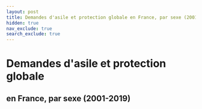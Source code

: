 ```yaml
---
layout: post
title: Demandes d'asile et protection globale en France, par sexe (2001-2019)
hidden: true
nav_exclude: true
search_exclude: true
---
```


# Demandes d'asile et protection globale 
## en France, par sexe (2001-2019)

<div id="observablehq-texte_intro-b49eaa59"></div>
<div id="observablehq-viewof-dataG-b49eaa59"></div>
<div id="observablehq-viewof-facetHF-b49eaa59"></div>
<div id="observablehq-chart1-b49eaa59"></div>
<div id="observablehq-chart2-b49eaa59"></div>

<script type="module">
import {Runtime, Inspector} from "https://cdn.jsdelivr.net/npm/@observablehq/runtime@4/dist/runtime.js";
import define from "https://api.observablehq.com/d/317d5d2ca954e2ed.js?v=3";
new Runtime().module(define, name => {
  if (name === "texte_intro") return new Inspector(document.querySelector("#observablehq-texte_intro-b49eaa59"));
  if (name === "viewof dataG") return new Inspector(document.querySelector("#observablehq-viewof-dataG-b49eaa59"));
  if (name === "viewof facetHF") return new Inspector(document.querySelector("#observablehq-viewof-facetHF-b49eaa59"));
  if (name === "chart1") return new Inspector(document.querySelector("#observablehq-chart1-b49eaa59"));
  if (name === "chart2") return new Inspector(document.querySelector("#observablehq-chart2-b49eaa59"));
});
</script>
